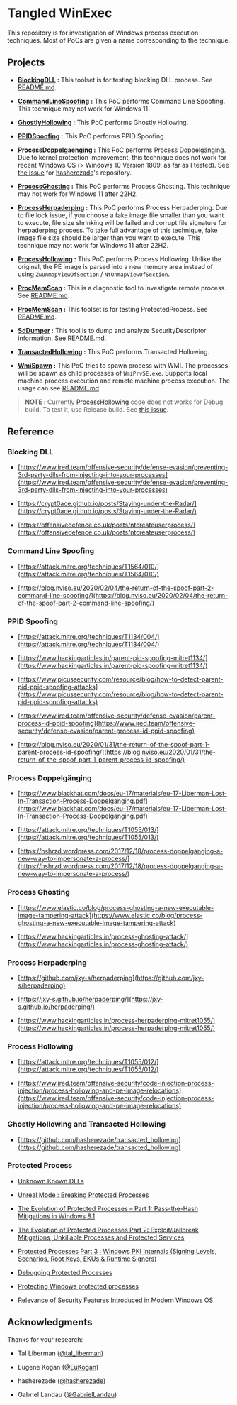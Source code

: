 # Tangled WinExec

This repository is for investigation of Windows process execution techniques.
Most of PoCs are given a name corresponding to the technique.



## Projects

* __[BlockingDLL](./BlockingDLL) :__ This toolset is for testing blocking DLL process. See [README.md](./BlockingDLL/README.md).

* __[CommandLineSpoofing](./CommandLineSpoofing) :__ This PoC performs Command Line Spoofing. This technique may not work for Windows 11.

* __[GhostlyHollowing](./GhostlyHollowing) :__ This PoC performs Ghostly Hollowing.

* __[PPIDSpoofing](./PPIDSpoofing) :__ This PoC performs PPID Spoofing.

* __[ProcessDoppelgaenging](./ProcessDoppelgaenging) :__ This PoC performs Process Doppelgänging. Due to kernel protection improvement, this technique does not work for recent Windows OS (> Windows 10 Version 1809, as far as I tested). See [the issue](https://github.com/hasherezade/process_doppelganging/issues/3) for [hasherezade](https://twitter.com/hasherezade)'s repository.

* __[ProcessGhosting](./ProcessGhosting) :__ This PoC performs Process Ghosting. This technique may not work for Windows 11 after 22H2.

* __[ProcessHerpaderping](./ProcessHerpaderping) :__ This PoC performs Process Herpaderping. Due to file lock issue, if you choose a fake image file smaller than you want to execute, file size shrinking will be failed and corrupt file signature for herpaderping process. To take full advantage of this technique, fake image file size should be larger than you want to execute. This technique may not work for Windows 11 after 22H2.

* __[ProcessHollowing](./ProcessHollowing) :__ This PoC performs Process Hollowing. Unlike the original, the PE image is parsed into a new memory area instead of using `ZwUnmapViewOfSection` / `NtUnmapViewOfSection`.

* __[ProcMemScan](./ProcMemScan) :__ This is a diagnostic tool to investigate remote process. See [README.md](./ProcMemScan/README.md).

* __[ProcMemScan](./ProcMemScan) :__ This toolset is for testing ProtectedProcess. See [README.md](./ProtectedProcess/README.md).

* __[SdDumper](./SdDumper) :__ This tool is to dump and analyze SecurityDescriptor information. See [README.md](./SdDumper/README.md).

* __[TransactedHollowing](./TransactedHollowing) :__ This PoC performs Transacted Hollowing.

* __[WmiSpawn](./WmiSpawn) :__ This PoC tries to spawn process with WMI. The processes will be spawn as child processes of `WmiPrvSE.exe`. Supports local machine process execution and remote machine process execution. The usage can see [README.md](./WmiSpawn/README.md).

> __NOTE :__ Currently [ProcessHollowing](./ProcessGhosting) code does not works for Debug build. To test it, use Release build. See [this issue](https://github.com/daem0nc0re/TangledWinExec/issues/1).


## Reference

### Blocking DLL

* [https://www.ired.team/offensive-security/defense-evasion/preventing-3rd-party-dlls-from-injecting-into-your-processes](https://www.ired.team/offensive-security/defense-evasion/preventing-3rd-party-dlls-from-injecting-into-your-processes)

* [https://crypt0ace.github.io/posts/Staying-under-the-Radar/](https://crypt0ace.github.io/posts/Staying-under-the-Radar/)

* [https://offensivedefence.co.uk/posts/ntcreateuserprocess/](https://offensivedefence.co.uk/posts/ntcreateuserprocess/)

### Command Line Spoofing

* [https://attack.mitre.org/techniques/T1564/010/](https://attack.mitre.org/techniques/T1564/010/)

* [https://blog.nviso.eu/2020/02/04/the-return-of-the-spoof-part-2-command-line-spoofing/](https://blog.nviso.eu/2020/02/04/the-return-of-the-spoof-part-2-command-line-spoofing/)

### PPID Spoofing

* [https://attack.mitre.org/techniques/T1134/004/](https://attack.mitre.org/techniques/T1134/004/)

* [https://www.hackingarticles.in/parent-pid-spoofing-mitret1134/](https://www.hackingarticles.in/parent-pid-spoofing-mitret1134/)

* [https://www.picussecurity.com/resource/blog/how-to-detect-parent-pid-ppid-spoofing-attacks](https://www.picussecurity.com/resource/blog/how-to-detect-parent-pid-ppid-spoofing-attacks)

* [https://www.ired.team/offensive-security/defense-evasion/parent-process-id-ppid-spoofing](https://www.ired.team/offensive-security/defense-evasion/parent-process-id-ppid-spoofing)

* [https://blog.nviso.eu/2020/01/31/the-return-of-the-spoof-part-1-parent-process-id-spoofing/](https://blog.nviso.eu/2020/01/31/the-return-of-the-spoof-part-1-parent-process-id-spoofing/)


### Process Doppelgänging

* [https://www.blackhat.com/docs/eu-17/materials/eu-17-Liberman-Lost-In-Transaction-Process-Doppelganging.pdf](https://www.blackhat.com/docs/eu-17/materials/eu-17-Liberman-Lost-In-Transaction-Process-Doppelganging.pdf)

* [https://attack.mitre.org/techniques/T1055/013/](https://attack.mitre.org/techniques/T1055/013/)

* [https://hshrzd.wordpress.com/2017/12/18/process-doppelganging-a-new-way-to-impersonate-a-process/](https://hshrzd.wordpress.com/2017/12/18/process-doppelganging-a-new-way-to-impersonate-a-process/)


### Process Ghosting

* [https://www.elastic.co/blog/process-ghosting-a-new-executable-image-tampering-attack](https://www.elastic.co/blog/process-ghosting-a-new-executable-image-tampering-attack)

* [https://www.hackingarticles.in/process-ghosting-attack/](https://www.hackingarticles.in/process-ghosting-attack/)


### Process Herpaderping

* [https://github.com/jxy-s/herpaderping](https://github.com/jxy-s/herpaderping)

* [https://jxy-s.github.io/herpaderping/](https://jxy-s.github.io/herpaderping/)

* [https://www.hackingarticles.in/process-herpaderping-mitret1055/](https://www.hackingarticles.in/process-herpaderping-mitret1055/)

### Process Hollowing

* [https://attack.mitre.org/techniques/T1055/012/](https://attack.mitre.org/techniques/T1055/012/)

* [https://www.ired.team/offensive-security/code-injection-process-injection/process-hollowing-and-pe-image-relocations](https://www.ired.team/offensive-security/code-injection-process-injection/process-hollowing-and-pe-image-relocations)


### Ghostly Hollowing and Transacted Hollowing

* [https://github.com/hasherezade/transacted_hollowing](https://github.com/hasherezade/transacted_hollowing)

### Protected Process

* [Unknown Known DLLs](http://publications.alex-ionescu.com/Recon/Recon%202018%20-%20Unknown%20Known%20DLLs%20and%20other%20code%20integrity%20trust%20violations.pdf)

* [Unreal Mode : Breaking Protected Processes](https://www.nosuchcon.org/talks/2014/D3_05_Alex_ionescu_Breaking_protected_processes.pdf)

* [The Evolution of Protected Processes – Part 1: Pass-the-Hash Mitigations in Windows 8.1](https://www.crowdstrike.com/blog/evolution-protected-processes-part-1-pass-hash-mitigations-windows-81/)

* [The Evolution of Protected Processes Part 2: Exploit/Jailbreak Mitigations, Unkillable Processes and Protected Services](https://www.crowdstrike.com/blog/evolution-protected-processes-part-2-exploitjailbreak-mitigations-unkillable-processes-and/)

* [Protected Processes Part 3 : Windows PKI Internals (Signing Levels, Scenarios, Root Keys, EKUs & Runtime Signers)](https://www.crowdstrike.com/blog/protected-processes-part-3-windows-pki-internals-signing-levels-scenarios-signers-root-keys/)

* [Debugging Protected Processes](https://itm4n.github.io/debugging-protected-processes/)

* [Protecting Windows protected processes](https://www.elastic.co/jp/blog/protecting-windows-protected-processes)

* [Relevance of Security Features Introduced in Modern Windows OS](https://aaltodoc.aalto.fi/bitstream/handle/123456789/38990/master_Aquilino_Broderick_2019.pdf?sequence=1&isAllowed=y)


## Acknowledgments

Thanks for your research:

* Tal Liberman ([@tal_liberman](https://twitter.com/tal_liberman))

* Eugene Kogan ([@EuKogan](https://twitter.com/EuKogan))

* hasherezade ([@hasherezade](https://twitter.com/hasherezade))

* Gabriel Landau ([@GabrielLandau](https://twitter.com/GabrielLandau))
